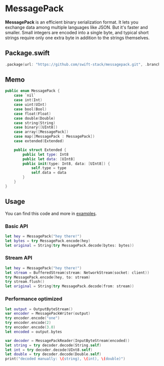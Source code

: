 # MessagePack

**MessagePack** is an efficient binary serialization format. It lets you exchange data among multiple languages like JSON. But it's faster and smaller. Small integers are encoded into a single byte, and typical short strings require only one extra byte in addition to the strings themselves.

## Package.swift

```swift
.package(url: "https://github.com/swift-stack/messagepack.git", .branch("fiber"))
```

## Memo

```swift
public enum MessagePack {
    case `nil`
    case int(Int)
    case uint(UInt)
    case bool(Bool)
    case float(Float)
    case double(Double)
    case string(String)
    case binary([UInt8])
    case array([MessagePack])
    case map([MessagePack : MessagePack])
    case extended(Extended)

    public struct Extended {
        public let type: Int8
        public let data: [UInt8]
        public init(type: Int8, data: [UInt8]) {
            self.type = type
            self.data = data
        }
    }
}
```

## Usage

You can find this code and more in [examples](https://github.com/swift-stack/examples).

### Basic API

```swift
let hey = MessagePack("hey there!")
let bytes = try MessagePack.encode(hey)
let original = String(try MessagePack.decode(bytes: bytes))
```

### Stream API

```swift
let hey = MessagePack("hey there!")
let stream = BufferedStream(stream: NetworkStream(socket: client))
try MessagePack.encode(hey, to: stream)
try stream.flush()
let original = String(try MessagePack.decode(from: stream))
```

### Performance optimized

```swift
let output = OutputByteStream()
var encoder = MessagePackWriter(output)
try encoder.encode("one")
try encoder.encode(2)
try encoder.encode(3.0)
let encoded = output.bytes

var decoder = MessagePackReader(InputByteStream(encoded))
let string = try decoder.decode(String.self)
let int = try decoder.decode(UInt8.self)
let double = try decoder.decode(Double.self)
print("decoded manually: \(string), \(int), \(double)")
```

